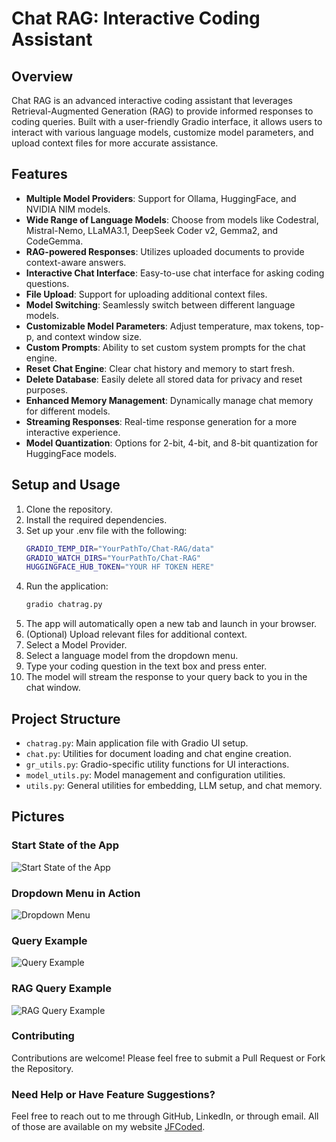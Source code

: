 # Chat RAG: Interactive Coding Assistant

## Overview

Chat RAG is an advanced interactive coding assistant that leverages Retrieval-Augmented Generation (RAG) to provide 
informed responses to coding queries. Built with a user-friendly Gradio interface, it allows users to interact 
with various language models, customize model parameters, and upload context files for more accurate assistance.

## Features

- **Multiple Model Providers**: Support for Ollama, HuggingFace, and NVIDIA NIM models.
- **Wide Range of Language Models**: Choose from models like Codestral, Mistral-Nemo, LLaMA3.1, DeepSeek Coder v2,
Gemma2, and CodeGemma.
- **RAG-powered Responses**: Utilizes uploaded documents to provide context-aware answers.
- **Interactive Chat Interface**: Easy-to-use chat interface for asking coding questions.
- **File Upload**: Support for uploading additional context files.
- **Model Switching**: Seamlessly switch between different language models.
- **Customizable Model Parameters**: Adjust temperature, max tokens, top-p, and context window size.
- **Custom Prompts**: Ability to set custom system prompts for the chat engine.
- **Reset Chat Engine**: Clear chat history and memory to start fresh.
- **Delete Database**: Easily delete all stored data for privacy and reset purposes.
- **Enhanced Memory Management**: Dynamically manage chat memory for different models.
- **Streaming Responses**: Real-time response generation for a more interactive experience.
- **Model Quantization**: Options for 2-bit, 4-bit, and 8-bit quantization for HuggingFace models.


## Setup and Usage

1. Clone the repository.
2. Install the required dependencies.
3. Set up your .env file with the following:
   ```bash
   GRADIO_TEMP_DIR="YourPathTo/Chat-RAG/data"
   GRADIO_WATCH_DIRS="YourPathTo/Chat-RAG"
   HUGGINGFACE_HUB_TOKEN="YOUR HF TOKEN HERE"
   ```
4. Run the application:
    ```bash
    gradio chatrag.py
   ```
5. The app will automatically open a new tab and launch in your browser.
6. (Optional) Upload relevant files for additional context.
7. Select a Model Provider.
8. Select a language model from the dropdown menu.
9. Type your coding question in the text box and press enter.
10. The model will stream the response to your query back to you in the chat window.


## Project Structure

- `chatrag.py`: Main application file with Gradio UI setup.
- `chat.py`: Utilities for document loading and chat engine creation.
- `gr_utils.py`: Gradio-specific utility functions for UI interactions.
- `model_utils.py`: Model management and configuration utilities.
- `utils.py`: General utilities for embedding, LLM setup, and chat memory.

## Pictures
### Start State of the App
![Start State of the App](pics/start_state.png "Start State of the App")
### Dropdown Menu in Action
![Dropdown Menu](pics/model_dropdown.png "Dropdown Menu in Action")
### Query Example
![Query Example](pics/query.png "Query Example")
### RAG Query Example
![RAG Query Example](pics/RAG_Query.png "RAG Query Example")

### Contributing
Contributions are welcome! Please feel free to submit a Pull Request or Fork the Repository.

### Need Help or Have Feature Suggestions?
Feel free to reach out to me through GitHub, LinkedIn, or through email. All of those are available on my website [JFCoded](https://www.jfcoded.com/contact).